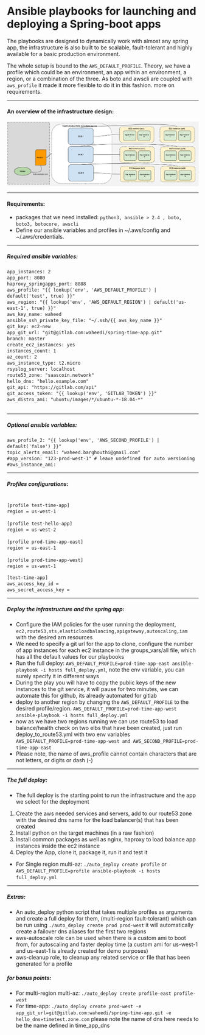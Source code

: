 # Ansible playbooks for launching and deploying a Spring-boot apps

The playbooks are designed to dynamically work with almost any spring app, the infrastructure is also built to be scalable, fault-tolerant and highly available for a basic production environment.

The whole setup is bound to the `AWS_DEFAULT_PROFILE`. Theory, we have a profile which could be an environment, an app within an environment, a region, or a combination of the three. As boto and awscli are coupled with `aws_profile` it made it more flexible to do it in this fashion. more on requirements.


--- 

#### An overview of the infrastructure design:

![alt text](aws-springapp-infrastructure.png)

---

#### Requirements:

- packages that we need installed: `python3, ansible > 2.4 , boto, boto3, botocore, awscli`
- Define our ansible variables and profiles in ~/.aws/config and ~/.aws/credentials.

---
##### Required ansible variables:
``` Sample group_vars/all
app_instances: 2
app_port: 8080
haproxy_springapps_port: 8888
aws_profile: "{{ lookup('env', 'AWS_DEFAULT_PROFILE') | default('test', true) }}"
aws_region: "{{ lookup('env', 'AWS_DEFAULT_REGION') | default('us-east-1', true) }}"
aws_key_name: waheed
ansible_ssh_private_key_file: "~/.ssh/{{ aws_key_name }}"
git_key: ec2-new
app_git_url: "git@gitlab.com:waheedi/spring-time-app.git"
branch: master
create_ec2_instances: yes
instances_count: 1
az_count: 2
aws_instance_type: t2.micro
rsyslog_server: localhost
route53_zone: "saascoin.network"
hello_dns: "hello.example.com"
git_api: "https://gitlab.com/api"
git_access_token: "{{ lookup('env', 'GITLAB_TOKEN') }}"
aws_distro_ami: "ubuntu/images/*/ubuntu-*-18.04-*"


```
---
##### Optional ansible variables:

```
aws_profile_2: "{{ lookup('env', 'AWS_SECOND_PROFILE') | default('false') }}"
topic_alerts_email: "waheed.barghouthi@gmail.com"
#app_version: "123-prod-west-1" # leave undefined for auto versioning
#aws_instance_ami: 

```
---
##### Profiles configurations:


```Sample ~/.aws/config 

[profile test-time-app]
region = us-west-1

[profile test-hello-app]
region = us-west-2

[profile prod-time-app-east]
region = us-east-1

[profile prod-time-app-west]
region = us-west-1

```

```Sample ~/.aws/credentials
[test-time-app]
aws_access_key_id = 
aws_secret_access_key = 

```

---

##### Deploy the infrastructure and the spring app:
- Configure the IAM policies for the user running the deployment, `ec2,route53,sts,elasticloadbalancing,apigateway,autoscaling,iam` with the desired arn resources
- We need to specify a git url for the app to clone, configure the number of app instances for each ec2 instance in the groups_vars/all file, which has all the default values for our playbooks
- Run the full deploy: `AWS_DEFAULT_PROFILE=prod-time-app-east ansible-playbook -i hosts full_deploy.yml`, note the env variable, you can surely specify it in different ways
- During the play you will have to copy the public keys of the new instances to the git service, it will pause for two minutes, we can automate this for github, its already automated for gitlab
- deploy to another region by changing the `AWS_DEFAULT_PROFILE` to the desired profile/region. `AWS_DEFAULT_PROFILE=prod-time-app-west ansible-playbook -i hosts full_deploy.yml`
- now as we have two regions running we can use route53 to load balance/health check on two elbs that have been created, just run deploy_to_route53.yml with two env variables `AWS_DEFAULT_PROFILE=prod-time-app-west and AWS_SECOND_PROFILE=prod-time-app-east`
- Please note, the name of aws_profile cannot contain characters that are not letters, or digits or dash (-)

---
##### The full deploy:
- The full deploy is the starting point to run the infrastructure and the app we select for the deployment
1. Create the aws needed services and servers, add to our route53 zone with the desired dns name for the load balancer(s) that has been created
2. Install python on the target machines (in a raw fashion)
3. Install common packages as well as nginx, haproxy to load balance app instances inside the ec2 instance
4. Deploy the App, clone it, package it, run it and test it
- For Single region multi-az: `./auto_deploy create profile` or `AWS_DEFAULT_PROFILE=profile ansible-playbook -i hosts full_deploy.yml`

---
##### Extras:
- An auto_deploy python script that takes multiple profiles as arguments and create a full deploy for them, (multi-region fault-tolerant) which can be run using `./auto_deploy create prod prod-west` it will automatically create a failover dns aliases for the first two regions
- aws-autoscale role can be used when there is a custom ami to boot from, for autoscaling and faster deploy time (a custom ami for us-west-1 and us-east-1 is already created for demo purposes)
- aws-cleanup role, to cleanup any related service or file that has been generated for a profile

##### for bonus points:
- For multi-region multi-az: `./auto_deploy create profile-east profile-west`
- For time-app: `./auto_deploy create prod-west -e app_git_url=git@gitlab.com:waheedi/spring-time-app.git -e hello_dns=timetest.zone.com` please note the name of dns here needs to be the name defined in time_app_dns

